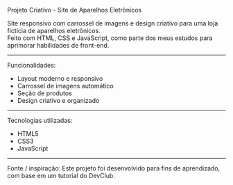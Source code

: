 Projeto Criativo - Site de Aparelhos Eletrônicos
 
Site responsivo com carrossel de imagens e design criativo para uma loja fictícia de aparelhos eletrônicos.  
Feito com HTML, CSS e JavaScript, como parte dos meus estudos para aprimorar habilidades de front-end.

---

Funcionalidades: 
- Layout moderno e responsivo  
- Carrossel de imagens automático  
- Seção de produtos  
- Design criativo e organizado

---

Tecnologias utilizadas:
- HTML5
- CSS3
- JavaScript

---

Fonte / inspiração:
Este projeto foi desenvolvido para fins de aprendizado, com base em um tutorial do DevClub.
